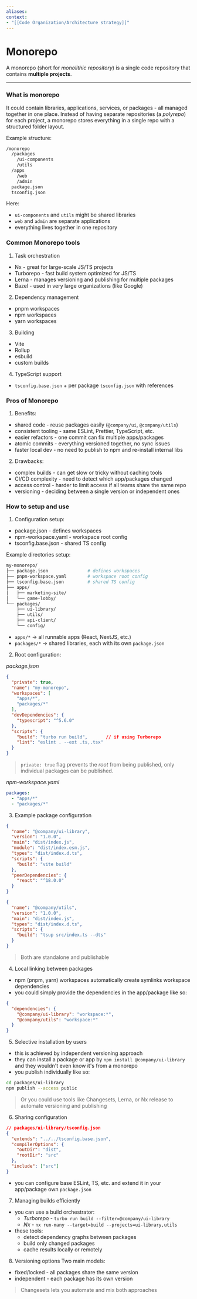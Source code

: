 ```yaml
---
aliases:
context:
- "[[Code Organization/Architecture strategy]]"
---
```


# Monorepo

A monorepo (short for *monolithic repository*) is a single code repository that contains **multiple projects**.

---
### What is monorepo
It could contain libraries, applications, services, or packages - all managed together in one place.
Instead of having separate repositories (a *polyrepo*) for each project, a monorepo stores everything in a single repo with a structured folder layout.

Example structure:
```bash
/monorepo
  /packages
    /ui-components
    /utils
  /apps
    /web
    /admin
  package.json
  tsconfig.json
```
Here:
- `ui-components` and `utils` might be shared libraries
- `web` and `admin` are separate applications
- everything lives together in one repository


### Common Monorepo tools

1. Task orchestration
- Nx - great for large-scale JS/TS projects
- Turborepo - fast build system optimized for JS/TS
- Lerna - manages versioning and publishing for multiple packages
- Bazel - used in very large organizations (like Google)

2. Dependency management
- pnpm workspaces
- npm workspaces
- yarn workspaces

3. Building
- Vite
- Rollup
- esbuild
- custom builds

4. TypeScript support
- `tsconfig.base.json` + per package `tsconfig.json` with references


### Pros of Monorepo

1. Benefits:
- shared code - reuse packages easily (`@company/ui`, `@company/utils`)
- consistent tooling - same ESLint, Prettier, TypeScript, etc.
- easier refactors - one commit can fix multiple apps/packages
- atomic commits - everything versioned together, no sync issues
- faster local dev - no need to publish to npm and re-install internal libs


2. Drawbacks:
- complex builds - can get slow or tricky without caching tools
- CI/CD complexity - need to detect which app/packages changed
- access control - harder to limit access if all teams share the same repo
- versioning - deciding between a single version or independent ones


### How to setup and use

1. Configuration setup:
- package.json - defines workspaces
- npm-workspace.yaml - workspace root config
- tsconfig.base.json - shared TS config

Example directories setup:
``` bash
my-monorepo/
├── package.json               # defines workspaces
├── pnpm-workspace.yaml        # workspace root config
├── tsconfig.base.json         # shared TS config
├── apps/
│   ├── marketing-site/
│   └── game-lobby/
└── packages/
    ├── ui-library/
    ├── utils/
    ├── api-client/
    └── config/
```
- `apps/*` -> all runnable apps (React, NextJS, etc.)
- `packages/*` -> shared libraries, each with its own `package.json`


2. Root configuration:

*package.json*
``` json
{
  "private": true,
  "name": "my-monorepo",
  "workspaces": [
    "apps/*",
    "packages/*"
  ],
  "devDependencies": {
    "typescript": "^5.6.0"
  },
  "scripts": {
    "build": "turbo run build",       // if using Turborepo
    "lint": "eslint . --ext .ts,.tsx"
  }
}
```
> `private: true` flag prevents the *root* from being published, only individual packages can be published.


*npm-workspace.yaml*
``` yaml
packages:
  - "apps/*"
  - "packages/*"
```


3. Example package configuration

```json
{
  "name": "@company/ui-library",
  "version": "1.0.0",
  "main": "dist/index.js",
  "module": "dist/index.esm.js",
  "types": "dist/index.d.ts",
  "scripts": {
    "build": "vite build"
  },
  "peerDependencies": {
    "react": "^18.0.0"
  }
}
```

```json
{
  "name": "@company/utils",
  "version": "1.0.0",
  "main": "dist/index.js",
  "types": "dist/index.d.ts",
  "scripts": {
    "build": "tsup src/index.ts --dts"
  }
}
```
> Both are standalone and publishable


4. Local linking between packages
- npm (pnpm, yarn) workspaces automatically create symlinks workspace dependencies
- you could simply provide the dependencies in the app/package like so:
```json
{
  "dependencies": {
    "@company/ui-library": "workspace:*",
    "@company/utils": "workspace:*"
  }
}
```


5. Selective installation by users
- this is achieved by independent versioning approach
- they can install a package or app by `npm install @company/ui-library` and they wouldn't even know it's from a monorepo
- you publish individually like so:
```bash
cd packages/ui-library
npm publish --access public
```
> Or you could use tools like Changesets, Lerna, or Nx release to automate versioning and publishing


6. Sharing configuration
```json
// packages/ui-library/tsconfig.json
{
  "extends": "../../tsconfig.base.json",
  "compilerOptions": {
    "outDir": "dist",
    "rootDir": "src"
  },
  "include": ["src"]
}
```
- you can configure base ESLint, TS, etc. and extend it in your app/package own `package.json`


7. Managing builds efficiently
- you can use a build orchestrator:
   - *Turborepo* - `turbo run build --filter=@company/ui-library`
   - *Nx* - `nx run-many --target=build --projects=ui-library,utils`
- these tools:
   - detect dependency graphs between packages
   - build only changed packages
   - cache results locally or remotely


8. Versioning options
Two main models:
- fixed/locked - all packages share the same version
- independent - each package has its own version
> Changesets lets you automate and mix both approaches

